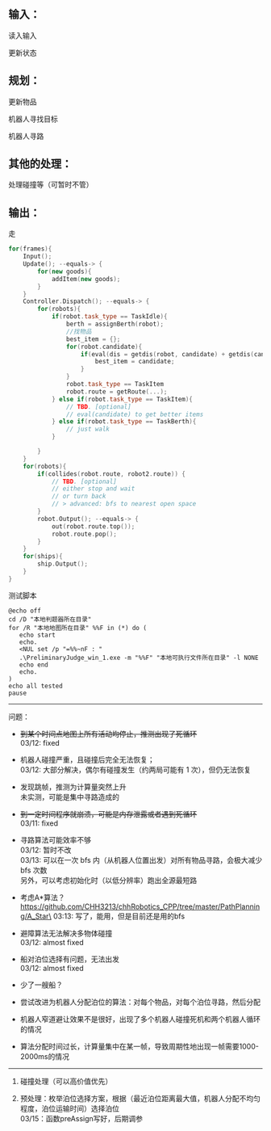 ## 输入：

读入输入

更新状态

## 规划：

更新物品

机器人寻找目标

机器人寻路

## 其他的处理：

处理碰撞等（可暂时不管）

## 输出：

走

```cpp
for(frames){
    Input();
    Update(); --equals-> {
        for(new goods){
            addItem(new goods);
        }
    }
    Controller.Dispatch(); --equals-> {
        for(robots){
            if(robot.task_type == TaskIdle){
                berth = assignBerth(robot);
                //找物品
                best_item = {};
                for(robot.candidate){
                    if(eval(dis = getdis(robot, candidate) + getdis(candidate, berth), value = candidate.value) is good enough) {
                        best_item = candidate;
                    }
                }
                robot.task_type == TaskItem
                robot.route = getRoute(...);
            } else if(robot.task_type == TaskItem){
                // TBD. [optional]
                // eval(candidate) to get better items
            } else if(robot.task_type == TaskBerth){
                // just walk
            }

        }
    }
    for(robots){
        if(collides(robot.route, robot2.route)) {
            // TBD. [optional]
            // either stop and wait
            // or turn back
            // > advanced: bfs to nearest open space
        }
        robot.Output(); --equals-> {
            out(robot.route.top());
            robot.route.pop();
        }
    }
    for(ships){
        ship.Output();
    }
}
```
测试脚本
```
@echo off
cd /D "本地判题器所在目录"
for /R "本地地图所在目录" %%F in (*) do (
   echo start
   echo.
   <NUL set /p "=%%~nF : "
   .\PreliminaryJudge_win_1.exe -m "%%F" "本地可执行文件所在目录" -l NONE  
   echo end
   echo.
)
echo all tested
pause

```
---


问题：

+ ~~到某个时间点地图上所有活动均停止，推测出现了死循环~~\
  03/12: fixed

+ 机器人碰撞严重，且碰撞后完全无法恢复；\
  03/12: 大部分解决，偶尔有碰撞发生（约两局可能有 1 次），但仍无法恢复

+ 发现跳帧，推测为计算量突然上升\
  未实测，可能是集中寻路造成的

+ ~~到一定时间程序就崩溃，可能是内存泄露或者遇到死循环~~\
  03/11: fixed

+ 寻路算法可能效率不够\
  03/12: 暂时不改\
  03/13: 可以在一次 bfs 内（从机器人位置出发）对所有物品寻路，会极大减少 bfs 次数\
  另外，可以考虑初始化时（以低分辨率）跑出全源最短路

+ 考虑A*算法？\
  https://github.com/CHH3213/chhRobotics_CPP/tree/master/PathPlanning/A_Star\
  03:13: 写了，能用，但是目前还是用的bfs

+ 避障算法无法解决多物体碰撞\
  03/12: almost fixed


+ 船对泊位选择有问题，无法出发\
  03/12: almost fixed

+ 少了一艘船？

+ 尝试改进为机器人分配泊位的算法：对每个物品，对每个泊位寻路，然后分配

+ 机器人窄道避让效果不是很好，出现了多个机器人碰撞死机和两个机器人循环的情况

+ 算法分配时间过长，计算量集中在某一帧，导致周期性地出现一帧需要1000-2000ms的情况

---

1. 碰撞处理（可以高价值优先）

2. 预处理：枚举泊位选择方案，根据（最近泊位距离最大值，机器人分配不均匀程度，泊位运输时间）选择泊位\
03/15：函数preAssign写好，后期调参
